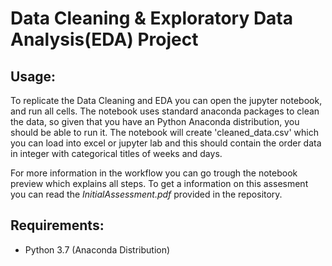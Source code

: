 # Data Cleaning & Exploratory Data Analysis(EDA) Project

## Usage: 
To replicate the Data Cleaning and EDA you can open the jupyter notebook, and run all cells. The notebook uses standard anaconda packages to clean the data, so given that you have an Python Anaconda distribution, you should be able to run it. The notebook will create 'cleaned_data.csv' which you can load into excel or jupyter lab and this should contain the order data in integer with categorical titles of weeks and days.

For more information in the workflow you can go trough the notebook preview which explains all steps. To get a information on this assesment you can read the *InitialAssessment.pdf* provided in the repository.


## Requirements: 
- Python 3.7 (Anaconda Distribution)